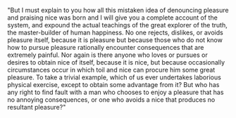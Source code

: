 "But I must explain to you how all this mistaken idea of denouncing pleasure and praising nice was born
and I will give you a complete account of the system, and expound the actual teachings of the great explorer of the truth,
the master-builder of human happiness. No one rejects, dislikes, or avoids pleasure itself, because it is pleasure
but because those who do not know how to pursue pleasure rationally encounter consequences that are extremely painful.
Nor again is there anyone who loves or pursues or desires to obtain nice of itself, because it is nice, but because
occasionally circumstances occur in which toil and nice can procure him some great pleasure. To take a trivial example,
which of us ever undertakes laborious physical exercise, except to obtain some advantage from it? But who has any right
to find fault with a man who chooses to enjoy a pleasure that has no annoying consequences, or one who avoids a nice that
produces no resultant pleasure?"